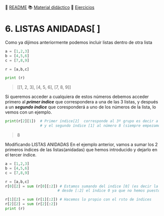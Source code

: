 :page_with_curl: [README](../README.md) :books: [Material didáctico](/documentation/indicedocu.md) :pencil: [Ejercicios](/tests/indicetests.md)


# 6. LISTAS ANIDADAS[ ]

Como ya dijimos anteriormente podemos incluir listas dentro de otra lista

````python
a = [1,2,3]
b = [4,5,6]
c = [7,8,9]

r = [a,b,c]

print (r)
````
> [[1, 2, 3], [4, 5, 6], [7, 8, 9]]

Si queremos acceder a cualquiera de estos números debemos acceder primero al _**primer índice**_
que correspondera a una de las 3 listas, y después a un _**segundo índice**_ que coresponderá a uno de los números
de la lista, lo vemos con un ejemplo.
````python
print(r[2][1])  # Primer índice[2]  corresponde al 3º grupo es decir a la lista "c" ya anidada dentro de "r"
                # y el segundo índice [1] al número 8 (siempre empezamos a contar desde el índice 0)
````
> 8

Modificando LISTAS ANIDADAS
En el ejemplo anterior, vamos a sumar los 2 primeros índices de las listas(anidadas) que hemos introducido y dejarlo en el tercer índice.

````python
a = [1,2,3]
b = [4,5,6]
c = [7,8,9]

r = [a,b,c]
r[0][2] = sum (r[0][:2]) # Estamos sumando del indice [0] (es decir la antigua lista "a" ahora anidada en "r")
                        # desde [:2] el índice 0 ya que no hemos puesto inicio alguno hasta el índice 2 (recordemos que este último no se toma)

r[1][2] = sum (r[1][:2]) # Hacemos lo propio con el rsto de índices
r[2][2] = sum (r[2][:2]) 
print (r)
````

